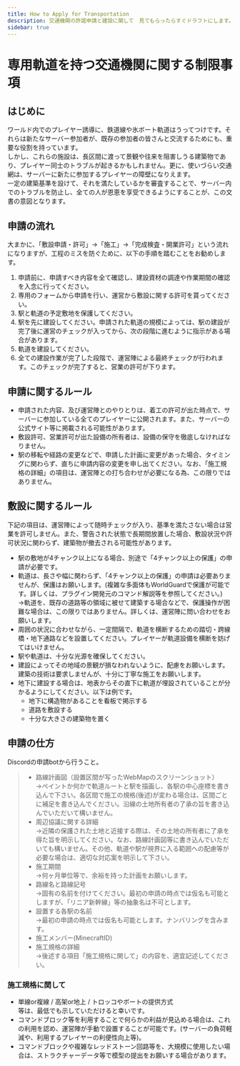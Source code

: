 ```yaml
---
title: How to Apply for Transportation
description: 交通機関の許諾申請と建設に関して　見てもらったらすぐドラフトにします。
sidebar: true
---
```

# 専用軌道を持つ交通機関に関する制限事項

## はじめに

ワールド内でのプレイヤー誘導に、鉄道線や氷ボート軌道はうってつけです。それらは新たなサーバー参加者が、既存の参加者の皆さんと交流するためにも、重要な役割を持っています。<br>
しかし、これらの施設は、長区間に渡って景観や往来を阻害しうる建築物であり、プレイヤー同士のトラブルが起きるかもしれません。更に、使いづらい交通網は、サーバーに新たに参加するプレイヤーの障壁になりえます。
<br>一定の建築基準を設けて、それを満たしているかを審査することで、サーバー内でのトラブルを防止し、全ての人が恩恵を享受できるようにすることが、この文書の意図となります。

## 申請の流れ
大まかに、「敷設申請・許可」→「施工」→「完成検査・開業許可」という流れになりますが、工程のミスを防ぐために、以下の手順を踏むことをお勧めします。
1. 申請前に、申請すべき内容を全て確認し、建設資材の調達や作業期間の確認を入念に行ってください。
2. 専用のフォームから申請を行い、運営から敷設に関する許可を貰ってください。
3. 駅と軌道の予定敷地を保護してください。
4. 駅を先に建設してください。申請された軌道の規模によっては、駅の建設が完了後に運営のチェックが入ってから、次の段階に進むように指示がある場合があります。
5. 軌道を建設してください。
6. 全ての建設作業が完了した段階で、運営陣による最終チェックが行われます。このチェックが完了すると、営業の許可が下ります。

## 申請に関するルール

* 申請された内容、及び運営陣とのやりとりは、着工の許可が出た時点で、サーバーに参加している全てのプレイヤーに公開されます。また、サーバーの公式サイト等に掲載される可能性があります。
* 敷設許可、営業許可が出た設備の所有者は、設備の保守を徹底しなければなりません。
* 駅の移転や経路の変更などで、申請した計画に変更があった場合、タイミングに関わらず、直ちに申請内容の変更を申し出てください。なお、「施工規格の詳細」の項目は、運営陣との打ち合わせが必要になる為、この限りではありません。

## 敷設に関するルール

下記の項目は、運営陣によって随時チェックが入り、基準を満たさない場合は営業を許可しません。また、警告された状態で長期間放置した場合、敷設状況や許可状況に関わらず、建築物が撤去される可能性があります。

* 駅の敷地が4チャンク以上になる場合、別途で「4チャンク以上の保護」の申請が必要です。
* 軌道は、長さや幅に関わらず、「4チャンク以上の保護」の申請は必要ありませんが、保護はお願いします。(複雑な多面体もWorldGuardで保護が可能です。詳しくは、プラグイン開発元のコマンド解説等を参照してください。)<br>
→軌道を、既存の道路等の領域に被せて建築する場合などで、保護操作が困難な場合は、この限りではありません。詳しくは、運営陣に問い合わせをお願いします。
* 周囲の状況に合わせながら、一定間隔で、軌道を横断するための踏切・跨線橋・地下通路などを設置してください。プレイヤーが軌道設備を横断を妨げてはいけません。
* 駅や軌道は、十分な光源を確保してください。
* 建設によってその地域の景観が損なわれないように、配慮をお願いします。建築の技術は要求しませんが、十分に丁寧な施工をお願いします。 
* 地下に建設する場合は、地表からその直下に軌道が埋設されていることが分かるようにしてください。以下は例です。<br>
  * 地下に構造物があることを看板で掲示する<br>
  * 道路を敷設する<br>
  * 十分な大きさの建築物を置く

## 申請の仕方

Discordの申請botから行うこと。

> * 路線計画図（設置区間が写ったWebMapのスクリーンショット）<br>
>   →ペイントか何かで軌道ルートと駅を描画し、各駅の中心座標を書き込んで下さい。各区間で施工の規格(後述)が変わる場合は、区間ごとに補足を書き込んでください。沿線の土地所有者の了承の旨を書き込んでいただいて構いません。<br>
> * 周辺協議に関する詳細<br>
>   →近隣の保護された土地と近接する際は、その土地の所有者に了承を得た旨を明示してください。なお、路線計画図等に書き込んでいただいても構いません。その他、軌道や駅が視界に入る範囲への配慮等が必要な場合は、適切な対応案を明示して下さい。<br>
> * 施工期間<br>
> →何ヶ月単位等で、余裕を持った計画をお願いします。<br>
> * 路線名と路線記号<br>
> →固有の名前を付けてください。最初の申請の時点では仮名も可能としますが、「リニア新幹線」等の抽象名は不可とします。<br>
> * 設置する各駅の名前<br>
> →最初の申請の時点では仮名も可能とします。ナンバリングを含みます。<br>
> * 施工メンバー(MinecraftID)<br>
> * 施工規格の詳細<br>
> →後述する項目「施工規格に関して」の内容を、適宜記述してください。

### 施工規格に関して

* 単線or複線 / 高架or地上 / トロッコやボートの提供方式<br>
  等は、最低でも示していただけると幸いです。
* コマンドブロック等を利用することで何らかの利益が見込める場合は、これの利用を認め、運営陣が手動で設置することが可能です。(サーバーの負荷軽減や、利用するプレイヤーの利便性向上等)。
* コマンドブロックや複雑なレッドストーン回路等を、大規模に使用したい場合は、ストラクチャーデータ等で模型の提出をお願いする場合があります。